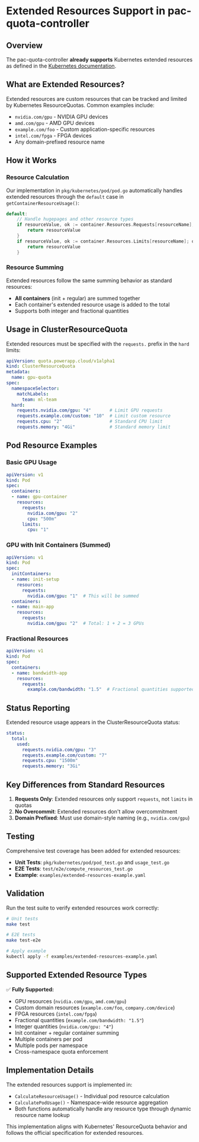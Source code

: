 # Extended Resources Support in pac-quota-controller

## Overview

The pac-quota-controller **already supports** Kubernetes extended resources as defined in the [Kubernetes documentation](https://kubernetes.io/docs/concepts/policy/resource-quotas/#resource-quota-for-extended-resources).

## What are Extended Resources?

Extended resources are custom resources that can be tracked and limited by Kubernetes ResourceQuotas. Common examples include:

- `nvidia.com/gpu` - NVIDIA GPU devices
- `amd.com/gpu` - AMD GPU devices  
- `example.com/foo` - Custom application-specific resources
- `intel.com/fpga` - FPGA devices
- Any domain-prefixed resource name

## How it Works

### Resource Calculation

Our implementation in `pkg/kubernetes/pod/pod.go` automatically handles extended resources through the `default` case in `getContainerResourceUsage()`:

```go
default:
    // Handle hugepages and other resource types
    if resourceValue, ok := container.Resources.Requests[resourceName]; ok {
        return resourceValue
    }
    if resourceValue, ok := container.Resources.Limits[resourceName]; ok {
        return resourceValue
    }
```

### Resource Summing

Extended resources follow the same summing behavior as standard resources:

- **All containers** (init + regular) are summed together
- Each container's extended resource usage is added to the total
- Supports both integer and fractional quantities

## Usage in ClusterResourceQuota

Extended resources must be specified with the `requests.` prefix in the `hard` limits:

```yaml
apiVersion: quota.powerapp.cloud/v1alpha1
kind: ClusterResourceQuota
metadata:
  name: gpu-quota
spec:
  namespaceSelector:
    matchLabels:
      team: ml-team
  hard:
    requests.nvidia.com/gpu: "4"       # Limit GPU requests
    requests.example.com/custom: "10"  # Limit custom resource
    requests.cpu: "2"                  # Standard CPU limit
    requests.memory: "4Gi"             # Standard memory limit
```

## Pod Resource Examples

### Basic GPU Usage

```yaml
apiVersion: v1
kind: Pod
spec:
  containers:
  - name: gpu-container
    resources:
      requests:
        nvidia.com/gpu: "2"
        cpu: "500m"
      limits:
        cpu: "1"
```

### GPU with Init Containers (Summed)

```yaml
apiVersion: v1
kind: Pod
spec:
  initContainers:
  - name: init-setup
    resources:
      requests:
        nvidia.com/gpu: "1"  # This will be summed
  containers:
  - name: main-app
    resources:
      requests:
        nvidia.com/gpu: "2"  # Total: 1 + 2 = 3 GPUs
```

### Fractional Resources

```yaml
apiVersion: v1
kind: Pod
spec:
  containers:
  - name: bandwidth-app
    resources:
      requests:
        example.com/bandwidth: "1.5"  # Fractional quantities supported
```

## Status Reporting

Extended resource usage appears in the ClusterResourceQuota status:

```yaml
status:
  total:
    used:
      requests.nvidia.com/gpu: "3"
      requests.example.com/custom: "7"
      requests.cpu: "1500m"
      requests.memory: "3Gi"
```

## Key Differences from Standard Resources

1. **Requests Only**: Extended resources only support `requests`, not `limits` in quotas
2. **No Overcommit**: Extended resources don't allow overcommitment
3. **Domain Prefixed**: Must use domain-style naming (e.g., `nvidia.com/gpu`)

## Testing

Comprehensive test coverage has been added for extended resources:

- **Unit Tests**: `pkg/kubernetes/pod/pod_test.go` and `usage_test.go`
- **E2E Tests**: `test/e2e/compute_resources_test.go`
- **Example**: `examples/extended-resources-example.yaml`

## Validation

Run the test suite to verify extended resources work correctly:

```bash
# Unit tests
make test

# E2E tests  
make test-e2e

# Apply example
kubectl apply -f examples/extended-resources-example.yaml
```

## Supported Extended Resource Types

✅ **Fully Supported:**

- GPU resources (`nvidia.com/gpu`, `amd.com/gpu`)
- Custom domain resources (`example.com/foo`, `company.com/device`)
- FPGA resources (`intel.com/fpga`)
- Fractional quantities (`example.com/bandwidth: "1.5"`)
- Integer quantities (`nvidia.com/gpu: "4"`)
- Init container + regular container summing
- Multiple containers per pod
- Multiple pods per namespace
- Cross-namespace quota enforcement

## Implementation Details

The extended resources support is implemented in:

- `CalculateResourceUsage()` - Individual pod resource calculation
- `CalculatePodUsage()` - Namespace-wide resource aggregation  
- Both functions automatically handle any resource type through dynamic resource name lookup

This implementation aligns with Kubernetes' ResourceQuota behavior and follows the official specification for extended resources.
